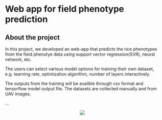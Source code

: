 # Web app for field phenotype prediction

## About the project
In this project, we developed an web-app that predicts the rice phenotypes from the field phenotye data using support vector regression(SVR), neural network, etc.

The users can select various model options for training their own dataset, e.g. learning rate, optimization algorithm, number of layers interactively.

The outputs from the training will be availble through csv format and tensorflow model output file.
The datasets are collected manually and from UAV images. 

...

<p align="center">
   <img src="./images/demo-htp.gif">
</p>